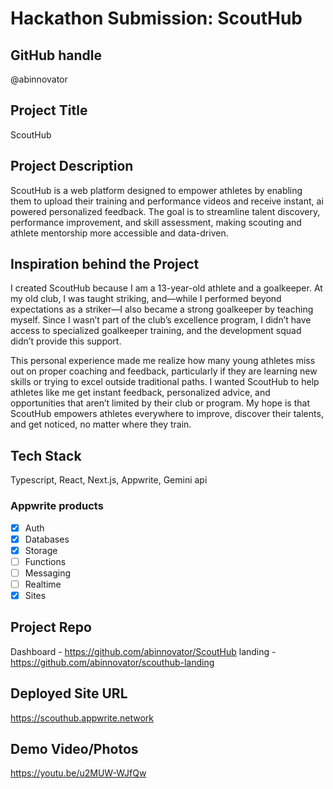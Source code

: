 # Hackathon Submission: ScoutHub

## GitHub handle

@abinnovator
<!--
@adityaoberai
-->

## Project Title
ScoutHub

<!--
CodeCapture
-->

## Project Description    
ScoutHub is a web platform designed to empower athletes by enabling them to upload their training and performance videos and receive instant, ai powered personalized feedback. The goal is to streamline talent discovery, performance improvement, and skill assessment, making scouting and athlete mentorship more accessible and data-driven.


<!--
The project I created is...
-->

## Inspiration behind the Project  
I created ScoutHub because I am a 13-year-old athlete and a goalkeeper. At my old club, I was taught striking, and—while I performed beyond expectations as a striker—I also became a strong goalkeeper by teaching myself. Since I wasn’t part of the club’s excellence program, I didn’t have access to specialized goalkeeper training, and the development squad didn’t provide this support.

This personal experience made me realize how many young athletes miss out on proper coaching and feedback, particularly if they are learning new skills or trying to excel outside traditional paths. I wanted ScoutHub to help athletes like me get instant feedback, personalized advice, and opportunities that aren’t limited by their club or program. My hope is that ScoutHub empowers athletes everywhere to improve, discover their talents, and get noticed, no matter where they train.



<!--
The reason I chose this idea/project was...
-->

## Tech Stack    
Typescript,
React,
Next.js,
Appwrite,
Gemini api

<!--
The technologies I used...
-->

### Appwrite products

<!--
Update the checkbox to [x] for the products used.

e.g.:

- [x] Auth 
-->

- [x] Auth
- [x] Databases
- [x] Storage
- [ ] Functions
- [ ] Messaging
- [ ] Realtime
- [x] Sites

## Project Repo  
 Dashboard - https://github.com/abinnovator/ScoutHub landing - https://github.com/abinnovator/scouthub-landing
<!--
https://github.com/code-capture/CodeCapture-Xamarin
-->

## Deployed Site URL
https://scouthub.appwrite.network

<!--
https://hacktoberfest.appwrite.network
-->

## Demo Video/Photos  
https://youtu.be/u2MUW-WJfQw


<!--
https://www.youtube.com/watch?v=9IBaX1avYWc
-->
